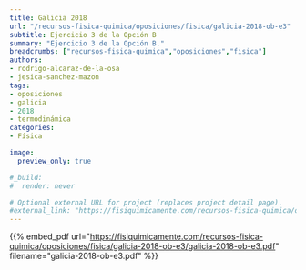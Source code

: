 ```yaml
---
title: Galicia 2018
url: "/recursos-fisica-quimica/oposiciones/fisica/galicia-2018-ob-e3"
subtitle: Ejercicio 3 de la Opción B
summary: "Ejercicio 3 de la Opción B."
breadcrumbs: ["recursos-fisica-quimica","oposiciones","fisica"]
authors:
- rodrigo-alcaraz-de-la-osa
- jesica-sanchez-mazon
tags:
- oposiciones
- galicia
- 2018
- termodinámica
categories:
- Física

image:
  preview_only: true

#_build:
#  render: never

# Optional external URL for project (replaces project detail page).
#external_link: "https://fisiquimicamente.com/recursos-fisica-quimica/oposiciones/fisica/galicia-2019-ob-e6/galicia-2019-ob-e6.pdf"
---
```


{{% embed_pdf url="https://fisiquimicamente.com/recursos-fisica-quimica/oposiciones/fisica/galicia-2018-ob-e3/galicia-2018-ob-e3.pdf" filename="galicia-2018-ob-e3.pdf" %}}